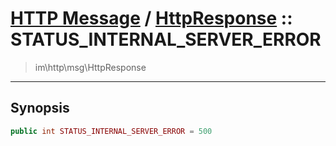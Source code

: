 # [HTTP Message](http.md) / [HttpResponse](http-HttpResponse.md) :: STATUS_INTERNAL_SERVER_ERROR
 > im\http\msg\HttpResponse
____

## Synopsis
```php
public int STATUS_INTERNAL_SERVER_ERROR = 500
```
